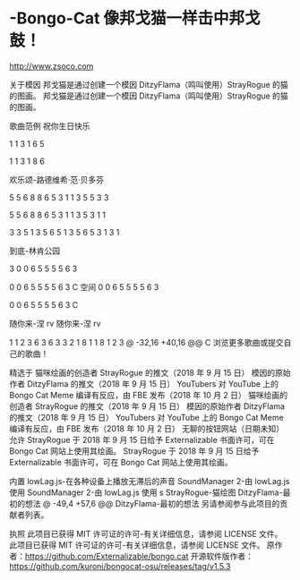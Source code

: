 # -Bongo-Cat 像邦戈猫一样击中邦戈鼓！

http://www.zsoco.com

关于模因
邦戈猫是通过创建一个模因 DitzyFlama（鸣叫使用）StrayRogue 的猫的图画。
邦戈猫是通过创建一个模因 DitzyFlama（鸣叫使用）StrayRogue 的猫的图画。

歌曲范例
祝你生日快乐

1 1 3 1 6 5

1 1 3 1 8 6

欢乐颂-路德维希·范·贝多芬

5 5 6 8 8 6 5 3 1 1 3 5 5 3 3

5 5 6 8 8 6 5 3 1 1 3 5 3 1 1

3 3 5 1 3 5 6 5 1 3 5 6 5 3 1 3 1

到底-林肯公园

3 0 0 6 5 5 5 5 6 3

0 0 6 5 5 5 5 6 3
C
空间
0 0 6 5 5 5 5 6 3

0 0 6 5 5 5 5 6 3
C

随你来-涅 rv
随你来-涅 rv

1 1 2 3
6 3 6 3 3 2 1 8 1 1 8 1 2 3
@ -32,16 +40,16 @@ C
浏览更多歌曲或提交自己的歌曲！

精选于
猫咪绘画的创造者 StrayRogue 的推文（2018 年 9 月 15 日）
模因的原始作者 DitzyFlama 的推文（2018 年 9 月 15 日）
YouTubers 对 YouTube 上的 Bongo Cat Meme 编译有反应，由 FBE 发布（2018 年 10 月 2 日）
猫咪绘画的创造者 StrayRogue 的推文（2018 年 9 月 15 日）
模因的原始作者 DitzyFlama 的推文（2018 年 9 月 15 日）
YouTubers 对 YouTube 上的 Bongo Cat Meme 编译有反应，由 FBE 发布（2018 年 10 月 2 日）
无聊的按钮网站（日期未知）
允许
StrayRogue 于 2018 年 9 月 15 日给予 Externalizable 书面许可，可在 Bongo Cat 网站上使用其绘画。
StrayRogue 于 2018 年 9 月 15 日给予 Externalizable 书面许可，可在 Bongo Cat 网站上使用其绘画。

内置
lowLag.js-在各种设备上播放无滞后的声音
SoundManager 2-由 lowLag.js 使用
SoundManager 2-由 lowLag.js 使用
s
StrayRogue-猫绘图
DitzyFlama-最初的想法
@ -49,4 +57,6 @@ DitzyFlama-最初的想法
另请参阅参与此项目的贡献者列表。

执照
此项目已获得 MIT 许可证的许可-有关详细信息，请参阅 LICENSE 文件。
此项目已获得 MIT 许可证的许可-有关详细信息，请参阅 LICENSE 文件。
原作者：https://github.com/Externalizable/bongo.cat
开源软件版作者：https://github.com/kuroni/bongocat-osu/releases/tag/v1.5.3
